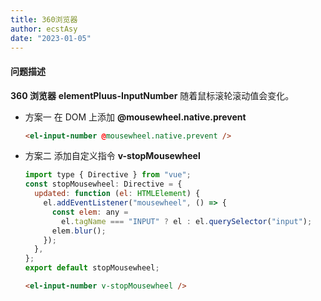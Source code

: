 ```yaml
---
title: 360浏览器
author: ecstAsy
date: "2023-01-05"
---
```


#### 问题描述

**360 浏览器** **elementPluus-InputNumber** 随着鼠标滚轮滚动值会变化。

- 方案一
  在 DOM 上添加 **@mousewheel.native.prevent**

  ```html
  <el-input-number @mousewheel.native.prevent />
  ```

- 方案二
  添加自定义指令 **v-stopMousewheel**

  ```js
  import type { Directive } from "vue";
  const stopMousewheel: Directive = {
    updated: function (el: HTMLElement) {
      el.addEventListener("mousewheel", () => {
        const elem: any =
          el.tagName === "INPUT" ? el : el.querySelector("input");
        elem.blur();
      });
    },
  };
  export default stopMousewheel;
  ```

  ```html
  <el-input-number v-stopMousewheel />
  ```
